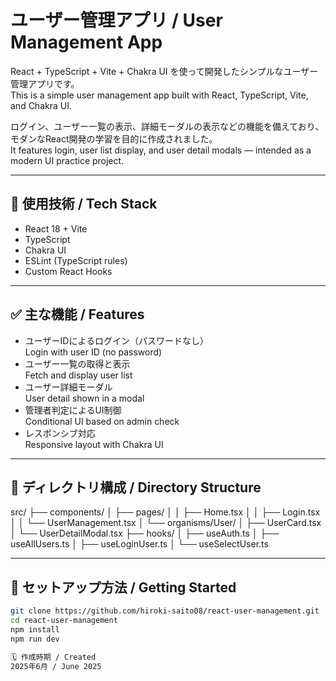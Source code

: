 # ユーザー管理アプリ / User Management App

React + TypeScript + Vite + Chakra UI を使って開発したシンプルなユーザー管理アプリです。  
This is a simple user management app built with React, TypeScript, Vite, and Chakra UI.

ログイン、ユーザー一覧の表示、詳細モーダルの表示などの機能を備えており、モダンなReact開発の学習を目的に作成されました。  
It features login, user list display, and user detail modals — intended as a modern UI practice project.

---

## 🔧 使用技術 / Tech Stack

- React 18 + Vite  
- TypeScript  
- Chakra UI  
- ESLint (TypeScript rules)  
- Custom React Hooks  

---

## ✅ 主な機能 / Features

- ユーザーIDによるログイン（パスワードなし）  
  Login with user ID (no password)  
- ユーザー一覧の取得と表示  
  Fetch and display user list  
- ユーザー詳細モーダル  
  User detail shown in a modal  
- 管理者判定によるUI制御  
  Conditional UI based on admin check  
- レスポンシブ対応  
  Responsive layout with Chakra UI  

---

## 📁 ディレクトリ構成 / Directory Structure
src/
├── components/
│ ├── pages/
│ │ ├── Home.tsx
│ │ ├── Login.tsx
│ │ └── UserManagement.tsx
│ └── organisms/User/
│ ├── UserCard.tsx
│ └── UserDetailModal.tsx
├── hooks/
│ ├── useAuth.ts
│ ├── useAllUsers.ts
│ ├── useLoginUser.ts
│ └── useSelectUser.ts


---

## 🚀 セットアップ方法 / Getting Started

```bash
git clone https://github.com/hiroki-saito08/react-user-management.git
cd react-user-management
npm install
npm run dev

🗓️ 作成時期 / Created
2025年6月 / June 2025
